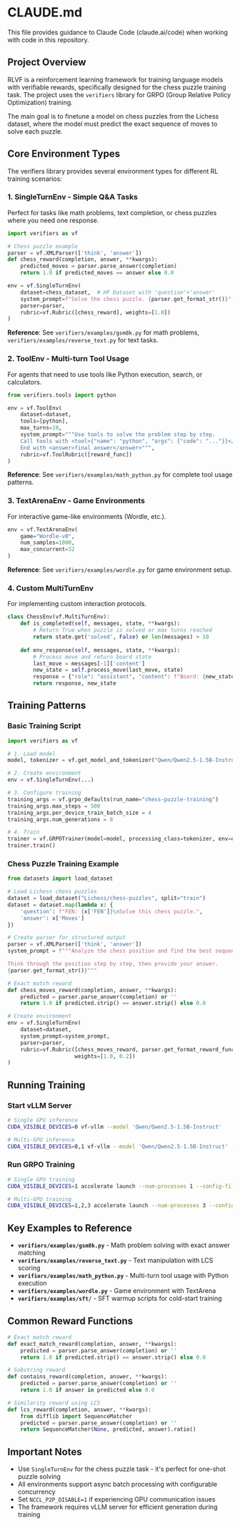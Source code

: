 # CLAUDE.md

This file provides guidance to Claude Code (claude.ai/code) when working with code in this repository.

## Project Overview

RLVF is a reinforcement learning framework for training language models with verifiable rewards, specifically designed for the chess puzzle training task. The project uses the `verifiers` library for GRPO (Group Relative Policy Optimization) training.

The main goal is to finetune a model on chess puzzles from the Lichess dataset, where the model must predict the exact sequence of moves to solve each puzzle.

## Core Environment Types

The verifiers library provides several environment types for different RL training scenarios:

### 1. SingleTurnEnv - Simple Q&A Tasks
Perfect for tasks like math problems, text completion, or chess puzzles where you need one response.

```python
import verifiers as vf

# Chess puzzle example
parser = vf.XMLParser(['think', 'answer'])
def chess_reward(completion, answer, **kwargs):
    predicted_moves = parser.parse_answer(completion)
    return 1.0 if predicted_moves == answer else 0.0

env = vf.SingleTurnEnv(
    dataset=chess_dataset,  # HF Dataset with 'question'+'answer'
    system_prompt=f"Solve the chess puzzle. {parser.get_format_str()}",
    parser=parser,
    rubric=vf.Rubric([chess_reward], weights=[1.0])
)
```

**Reference**: See `verifiers/examples/gsm8k.py` for math problems, `verifiers/examples/reverse_text.py` for text tasks.

### 2. ToolEnv - Multi-turn Tool Usage
For agents that need to use tools like Python execution, search, or calculators.

```python
from verifiers.tools import python

env = vf.ToolEnv(
    dataset=dataset,
    tools=[python],
    max_turns=10,
    system_prompt="""Use tools to solve the problem step by step.
    Call tools with <tool>{"name": "python", "args": {"code": "..."}}</tool>
    End with <answer>final answer</answer>""",
    rubric=vf.ToolRubric([reward_func])
)
```

**Reference**: See `verifiers/examples/math_python.py` for complete tool usage patterns.

### 3. TextArenaEnv - Game Environments
For interactive game-like environments (Wordle, etc.).

```python
env = vf.TextArenaEnv(
    game="Wordle-v0",
    num_samples=1000,
    max_concurrent=32
)
```

**Reference**: See `verifiers/examples/wordle.py` for game environment setup.

### 4. Custom MultiTurnEnv
For implementing custom interaction protocols.

```python
class ChessEnv(vf.MultiTurnEnv):
    def is_completed(self, messages, state, **kwargs):
        # Return True when puzzle is solved or max turns reached
        return state.get('solved', False) or len(messages) > 10
    
    def env_response(self, messages, state, **kwargs):
        # Process move and return board state
        last_move = messages[-1]['content']
        new_state = self.process_move(last_move, state)
        response = {"role": "assistant", "content": f"Board: {new_state['board']}"}
        return response, new_state
```

## Training Patterns

### Basic Training Script
```python
import verifiers as vf

# 1. Load model
model, tokenizer = vf.get_model_and_tokenizer("Qwen/Qwen2.5-1.5B-Instruct")

# 2. Create environment
env = vf.SingleTurnEnv(...)

# 3. Configure training
training_args = vf.grpo_defaults(run_name="chess-puzzle-training")
training_args.max_steps = 500
training_args.per_device_train_batch_size = 4
training_args.num_generations = 8

# 4. Train
trainer = vf.GRPOTrainer(model=model, processing_class=tokenizer, env=env, args=training_args)
trainer.train()
```

### Chess Puzzle Training Example
```python
from datasets import load_dataset

# Load Lichess chess puzzles
dataset = load_dataset("Lichess/chess-puzzles", split="train")
dataset = dataset.map(lambda x: {
    'question': f"FEN: {x['FEN']}\nSolve this chess puzzle.",
    'answer': x['Moves']
})

# Create parser for structured output
parser = vf.XMLParser(['think', 'answer'])
system_prompt = f"""Analyze the chess position and find the best sequence of moves.

Think through the position step by step, then provide your answer.
{parser.get_format_str()}"""

# Exact match reward
def chess_moves_reward(completion, answer, **kwargs):
    predicted = parser.parse_answer(completion) or ''
    return 1.0 if predicted.strip() == answer.strip() else 0.0

# Create environment
env = vf.SingleTurnEnv(
    dataset=dataset,
    system_prompt=system_prompt,
    parser=parser,
    rubric=vf.Rubric([chess_moves_reward, parser.get_format_reward_func()], 
                     weights=[1.0, 0.2])
)
```

## Running Training

### Start vLLM Server
```bash
# Single GPU inference
CUDA_VISIBLE_DEVICES=0 vf-vllm --model 'Qwen/Qwen2.5-1.5B-Instruct'

# Multi-GPU inference
CUDA_VISIBLE_DEVICES=0,1 vf-vllm --model 'Qwen/Qwen2.5-1.5B-Instruct' --tensor-parallel-size 2
```

### Run GRPO Training
```bash
# Single GPU training
CUDA_VISIBLE_DEVICES=1 accelerate launch --num-processes 1 --config-file configs/zero3.yaml train.py

# Multi-GPU training
CUDA_VISIBLE_DEVICES=1,2,3 accelerate launch --num-processes 3 --config-file configs/zero3.yaml train.py
```

## Key Examples to Reference

- **`verifiers/examples/gsm8k.py`** - Math problem solving with exact answer matching
- **`verifiers/examples/reverse_text.py`** - Text manipulation with LCS scoring
- **`verifiers/examples/math_python.py`** - Multi-turn tool usage with Python execution
- **`verifiers/examples/wordle.py`** - Game environment with TextArena
- **`verifiers/examples/sft/`** - SFT warmup scripts for cold-start training

## Common Reward Functions

```python
# Exact match reward
def exact_match_reward(completion, answer, **kwargs):
    predicted = parser.parse_answer(completion) or ''
    return 1.0 if predicted.strip() == answer.strip() else 0.0

# Substring reward
def contains_reward(completion, answer, **kwargs):
    predicted = parser.parse_answer(completion) or ''
    return 1.0 if answer in predicted else 0.0

# Similarity reward using LCS
def lcs_reward(completion, answer, **kwargs):
    from difflib import SequenceMatcher
    predicted = parser.parse_answer(completion) or ''
    return SequenceMatcher(None, predicted, answer).ratio()
```

## Important Notes

- Use `SingleTurnEnv` for the chess puzzle task - it's perfect for one-shot puzzle solving
- All environments support async batch processing with configurable concurrency
- Set `NCCL_P2P_DISABLE=1` if experiencing GPU communication issues
- The framework requires vLLM server for efficient generation during training
